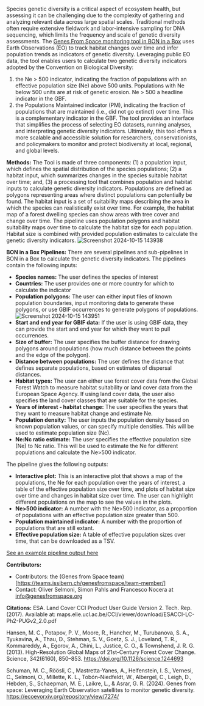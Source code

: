 Species genetic diversity is a critical aspect of ecosystem health, but assessing it can be challenging due to the complexity of gathering and analyzing relevant data across large spatial scales. Traditional methods often require extensive fieldwork and labor-intensive sampling for DNA sequencing, which limits the frequency and scale of genetic diversity assessments. The [Genes From Space monitoring tool in BON in a Box](https://www.google.com/url?q=https://teams.issibern.ch/genesfromspace/monitoring-tool/) uses Earth Observations (EO) to track habitat changes over time and infer population trends as indicators of genetic diversity. Leveraging public EO data, the tool enables users to calculate two genetic diversity indicators adopted by the Convention on Biological Diversity:

1. the Ne > 500 indicator, indicating the fraction of populations with an effective population size (Ne) above 500 units. Populations with Ne below 500 units are at risk of genetic erosion. Ne > 500 a headline indicator in the GBF.
2. the Populations Maintained indicator (PM), indicating the fraction of populations that are maintained (i.e., did not go extinct) over time. This is a complementary indicator in the GBF.
   The tool provides an interface that simplifies the process of selecting EO datasets, running analyses, and interpreting genetic diversity indicators. Ultimately, this tool offers a more scalable and accessible solution for researchers, conservationists, and policymakers to monitor and protect biodiversity at local, regional, and global levels.

**Methods:**
The Tool is made of three components: (1) a population input, which defines the spatial distribution of the species populations; (2) a habitat input, which summarizes changes in the species suitable habitat over time; and, (3) a processing tool that combines population and habitat inputs to calculate genetic diversity indicators. Populations are defined as polygons representing areas where distinct populations can potentially be found. The habitat input is a set of suitability maps describing the area in which the species can realistically exist over time. For example, the habitat map of a forest dwelling species can show areas with tree cover and change over time. The pipeline uses population polygons and habitat suitability maps over time to calculate the habitat size for each population. Habitat size is combined with provided population estimates to calculate the genetic diversity indicators.
![Screenshot 2024-10-15 143938](https://github.com/user-attachments/assets/69818156-6a77-465e-87e0-d419e5d6f318)

**BON in a Box Pipelines:**
There are several pipelines and sub-pipelines in BON in a Box to calculate the genetic diversity indicators. The pipelines contain the following inputs:

- **Species names:** The user defines the species of interest
- **Countries:** The user provides one or more country for which to calculate the indicator
- **Population polygons:** The user can either input files of known population boundaries, input monitoring data to generate these polygons, or use GBIF occurrences to generate polygons of populations.
  ![Screenshot 2024-10-15 143951](https://github.com/user-attachments/assets/dc891ebb-2212-4c35-a8b5-3f9a9850fb28)
- **Start and end year for GBIF data:** If the user is using GBIF data, they can provide the start and end year for which they want to pull occurrences.
- **Size of buffer:** The user specifies the buffer distance for drawing polygons around populations (how much distance between the points and the edge of the polygon).
- **Distance between populations:** The user defines the distance that defines separate populations, based on estimates of dispersal distances.
- **Habitat types:** The user can either use forest cover data from the Global Forest Watch to measure habitat suitability or land cover data from the European Space Agency. If using land cover data, the user also specifies the land cover classes that are suitable for the species.
- **Years of interest - habitat change:** The user specifies the years that they want to measure habitat change and estimate Ne.
- **Population density:** The user inputs the population density based on known population values, or can specify multiple densities. This will be used to estimate population size (Nc).
- **Ne:Nc ratio estimate:** The user specifies the effective population size (Ne) to Nc ratio. This will be used to estimate the Ne for different populations and calculate the Ne>500 indicator.

The pipeline gives the following outputs:

- **Interactive plot:** This is an interactive plot that shows a map of the populations, the Ne for each population over the years of interest, a table of the effective population size over time, and plots of habitat size over time and changes in habitat size over time. The user can highlight different populations on the map to see the values in the plots.
- **Ne>500 indicator:** A number with the Ne>500 indicator, as a proportion of populations with an effective population size greater than 500.
- **Population maintained indicator:** A number with the proportion of populations that are still extant.
- **Effective population size:** A table of effective population sizes over time, that can be downloaded as a TSV.

[See an example pipeline output here](https://pipelines-results.geobon.org/viewer/GenesFromSpace%3ETool%3EForest_cover_v_GBIF_countries%3Eb82c1bcfd72208287dc2b932624914cc)

**Contributors:**
- Contributors: the (Genes from Space team)[https://teams.issibern.ch/genesfromspace/team-member/]
- Contact: Oliver Selmoni, Simon Pahls and Francesco Nocera at info@genesfromspace.org

**Citations:**
ESA. Land Cover CCI Product User Guide Version 2. Tech. Rep. (2017). Available at: maps.elie.ucl.ac.be/CCI/viewer/download/ESACCI-LC-Ph2-PUGv2_2.0.pdf

Hansen, M. C., Potapov, P. V., Moore, R., Hancher, M., Turubanova, S. A., Tyukavina, A., Thau, D., Stehman, S. V., Goetz, S. J., Loveland, T. R., Kommareddy, A., Egorov, A., Chini, L., Justice, C. O., & Townshend, J. R. G. (2013). High-Resolution Global Maps of 21st-Century Forest Cover Change. Science, 342(6160), 850–853. https://doi.org/10.1126/science.1244693

Schuman, M. C., Röösli, C., Mastretta-Yanes, A., Helfenstein, I. S., Vernesi, C., Selmoni, O., Millette, K. L., Tobón-Niedfeldt, W., Albergel, C., Leigh, D., Hebden, S., Schaepman, M. E., Laikre, L., & Asrar, G. R. (2024). Genes from space: Leveraging Earth Observation satellites to monitor genetic diversity. https://ecoevorxiv.org/repository/view/7274/
